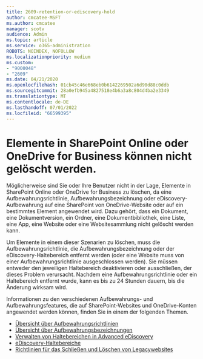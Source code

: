 ```yaml
---
title: 2609-retention-or-ediscovery-hold
author: cmcatee-MSFT
ms.author: cmcatee
manager: scotv
audience: Admin
ms.topic: article
ms.service: o365-administration
ROBOTS: NOINDEX, NOFOLLOW
ms.localizationpriority: medium
ms.custom:
- "9000048"
- "2609"
ms.date: 04/21/2020
ms.openlocfilehash: 01cb45c46e668eb0b6142269502a6d90d88c0ddb
ms.sourcegitcommit: 28a0efb945a4827518e4b6a3a8c804d4ba2e3349
ms.translationtype: MT
ms.contentlocale: de-DE
ms.lasthandoff: 07/01/2022
ms.locfileid: "66599395"
---
```

# <a name="unable-to-delete-items-in-sharepoint-online-or-onedrive-for-business"></a>Elemente in SharePoint Online oder OneDrive for Business können nicht gelöscht werden.

Möglicherweise sind Sie oder Ihre Benutzer nicht in der Lage, Elemente in SharePoint Online oder OneDrive for Business zu löschen, da eine Aufbewahrungsrichtlinie, Aufbewahrungsbezeichnung oder eDiscovery-Aufbewahrung auf eine SharePoint von OneDrive-Website oder auf ein bestimmtes Element angewendet wird. Dazu gehört, dass ein Dokument, eine Dokumentversion, ein Ordner, eine Dokumentbibliothek, eine Liste, eine App, eine Website oder eine Websitesammlung nicht gelöscht werden kann. 

Um Elemente in einem dieser Szenarien zu löschen, muss die Aufbewahrungsrichtlinie, die Aufbewahrungsbezeichnung oder der eDiscovery-Haltebereich entfernt werden (oder eine Website muss von einer Aufbewahrungsrichtlinie ausgeschlossen werden). Sie müssen entweder den jeweiligen Haltebereich deaktivieren oder ausschließen, der dieses Problem verursacht. Nachdem eine Aufbewahrungsrichtlinie oder ein Haltebereich entfernt wurde, kann es bis zu 24 Stunden dauern, bis die Änderung wirksam wird. 

Informationen zu den verschiedenen Aufbewahrungs- und Aufbewahrungsfeatures, die auf SharePoint-Websites und OneDrive-Konten angewendet werden können, finden Sie in einem der folgenden Themen.

- [Übersicht über Aufbewahrungsrichtlinien](https://docs.microsoft.com/microsoft-365/compliance/retention-policies)
- [Übersicht über Aufbewahrungsbezeichnungen](https://docs.microsoft.com/microsoft-365/compliance/labels)
- [Verwalten von Haltebereichen in Advanced eDiscovery](https://docs.microsoft.com/microsoft-365/compliance/managing-holds)
- [eDiscovery-Haltebereiche](https://docs.microsoft.com/microsoft-365/compliance/ediscovery-cases#step-4-place-content-locations-on-hold)
- [Richtlinien für das Schließen und Löschen von Legacywebsites](https://support.microsoft.com/office/use-policies-for-site-closure-and-deletion-a8280d82-27fd-48c5-9adf-8a5431208ba5)
